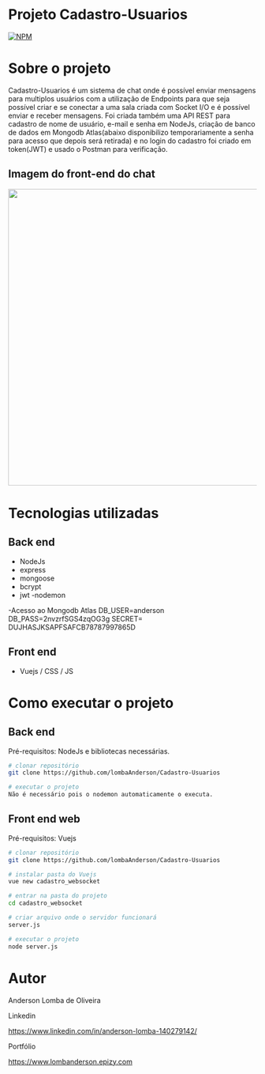 # Projeto Cadastro-Usuarios
[![NPM](https://img.shields.io/npm/l/react)](https://github.com/LombaAnderson/Cadastro-Usuarios/blob/main/LICENSE)


# Sobre o projeto

Cadastro-Usuarios é um sistema de chat onde é possível enviar mensagens para multiplos usuários com a utilização de Endpoints para que seja possível criar e se conectar a uma sala criada com Socket I/O 
e é possível enviar e receber mensagens. Foi criada também uma API REST para cadastro de nome de usuário, e-mail e senha em NodeJs, criação de banco de dados em Mongodb Atlas(abaixo disponibilizo temporariamente a senha para acesso que depois será retirada) e no login do cadastro foi criado em token(JWT) e usado o Postman para verificação.  


## Imagem do front-end do chat
<div align="center">
<img src="https://user-images.githubusercontent.com/60937513/141195980-defa013d-7094-4578-bbda-033ae42b1b0f.png" width="600" />
</div>

# Tecnologias utilizadas
## Back end
- NodeJs
- express
- mongoose
- bcrypt
- jwt
-nodemon

-Acesso ao Mongodb Atlas
DB_USER=anderson
DB_PASS=2nvzrfSGS4zqOG3g
SECRET= DUJHASJKSAPFSAFCB78787997865D

## Front end
- Vuejs / CSS / JS 

# Como executar o projeto

## Back end
Pré-requisitos: NodeJs e bibliotecas necessárias.

```bash
# clonar repositório
git clone https://github.com/lombaAnderson/Cadastro-Usuarios

# executar o projeto
Não é necessário pois o nodemon automaticamente o executa.

```

## Front end web
Pré-requisitos: Vuejs  

```bash
# clonar repositório
git clone https://github.com/lombaAnderson/Cadastro-Usuarios

# instalar pasta do Vuejs
vue new cadastro_websocket

# entrar na pasta do projeto 
cd cadastro_websocket

# criar arquivo onde o servidor funcionará
server.js

# executar o projeto
node server.js

```

# Autor

Anderson Lomba de Oliveira

Linkedin

https://www.linkedin.com/in/anderson-lomba-140279142/

Portfólio

https://www.lombanderson.epizy.com
